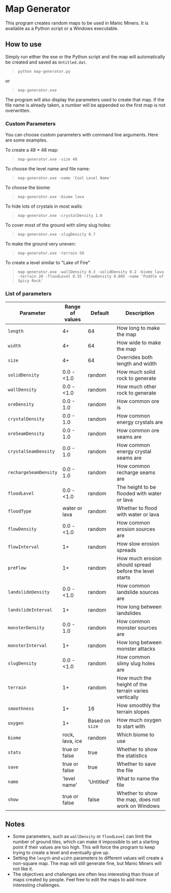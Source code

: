 # Map Generator

This program creates random maps to be used in Manic Miners.  It is available as a Python script or a Windows executable.

## How to use

Simply run either the exe or the Python script and the map will automatically be created and saved as `Untitled.dat`.

> `python map-generator.py`

or

> `map-generator.exe`

The program will also display the parameters used to create that map.  If the file name is already taken, a number will be appended so the first map is not overwritten.

### Custom Parameters

You can choose custom parameters with command line arguments.  Here are some examples.

To create a 48 * 48 map:
> `map-generator.exe -size 48`

To choose the level name and file name:
> `map-generator.exe -name 'Cool Level Name'`

To choose the biome:
> `map-generator.exe -biome lava`

To hide lots of crystals in most walls:
> `map-generator.exe -crystalDensity 1.0`

To cover most of the ground with slimy slug holes:
> `map-generator.exe -slugDensity 0.7`

To make the ground very uneven:
> `map-generator.exe -terrain 50`

To create a level similar to "Lake of Fire"
> `map-generator.exe -wallDensity 0.3 -solidDensity 0.2 -biome lava -terrain 20 -floodLevel 0.55 -flowDensity 0.005 -name 'Puddle of Spicy Rock'`

### List of parameters
| Parameter | Range of values | Default | Description |
|-|-|-|-|
| `length` | 4+ | 64 | How long to make the map
| `width` | 4+ | 64 | How wide to make the map
| `size` | 4+ | 64 | Overrides both length and width
| `solidDensity` | 0.0 - <1.0 | random | How much solid rock to generate
| `wallDensity` | 0.0 - <1.0 | random | How much other rock to generate
| `oreDensity` | 0.0 - 1.0 | random | How common ore is
| `crystalDensity` | 0.0 - 1.0 | random | How common energy crystals are
| `oreSeamDensity` | 0.0 - 1.0 | random | How common ore seams are
| `crystalSeamDensity` | 0.0 - 1.0 | random | How common energy crystal seams are
| `rechargeSeamDensity` | 0.0 - 1.0 | random | How common recharge seams are
| `floodLevel` | 0.0 - <1.0 | random | The height to be flooded with water or lava
| `floodType` | water or lava | random | Whether to flood with water or lava
| `flowDensity` | 0.0 - <1.0 | random | How common erosion sources are
| `flowInterval` | 1+ | random | How slow erosion spreads
| `preFlow` | 1+ | random | How much erosion should spread before the level starts
| `landslideDensity` | 0.0 - <1.0 | random | How common landslide sources are
| `landslideInterval` | 1+ | random | How long between landslides
| `monsterDensity` | 0.0 - 1.0 | random | How common monster sources are
| `monsterInterval` | 1+ | random | How long between monster attacks
| `slugDensity` | 0.0 - <1.0 | random | How common slimy slug holes are
| `terrain` | 1+ | random | How much the height of the terrain varies vertically
| `smoothness` | 1+ | 16 | How smoothly the terrain slopes
| `oxygen` | 1+ | Based on `size` | How much oxygen to start with
| `biome` | rock, lava, ice | random | Which biome to use
| `stats` | true or false | true | Whether to show the statistics
| `save` | true or false | true | Whether to save the file
| `name` | 'level name' | 'Untitled' | What to name the file
| `show` | true or false | false | Whether to show the map, does not work on Windows

## Notes

- Some parameters, such as `wallDensity` or `floodLevel` can limit the number of ground tiles, which can make it impossible to set a starting point if their values are too high.  This will force the program to keep trying to create a level and eventually give up.
- Setting the `length` and `width` parameters to different values will create a non-square map.  The map will still generate fine, but Manic Miners will not like it.
- The objectives and challenges are often less interesting than those of maps created by people.  Feel free to edit the maps to add more interesting challenges.
